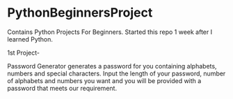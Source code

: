 # PythonBeginnersProject
Contains Python Projects For Beginners.
Started this repo 1 week after I learned Python.

1st Project-

Password Generator generates a password for you containing alphabets, numbers and special characters. Input the length of your password, number of alphabets and numbers you want and you will be provided with a password that meets our requirement.
